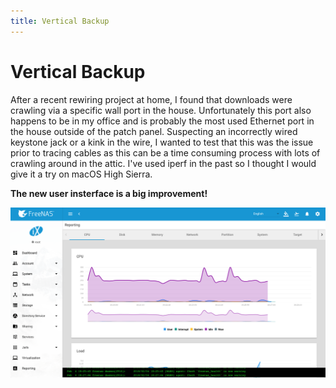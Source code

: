 ```yaml
---
title: Vertical Backup
---
```

# Vertical Backup

After a recent rewiring project at home, I found that downloads were crawling via a specific wall port in the house. Unfortunately this port also happens to be in my office and is probably the most used Ethernet port in the house outside of the patch panel. Suspecting an incorrectly wired keystone jack or a kink in the wire, I wanted to test that this was the issue prior to tracing cables as this can be a time consuming process with lots of crawling around in the attic. I've used iperf in the past so I thought I would give it a try on macOS High Sierra.

__The new user insterface is a big improvement!__

![New FreeNAS UI](/assets/images/freenas-new-ui-monitoring.png)
